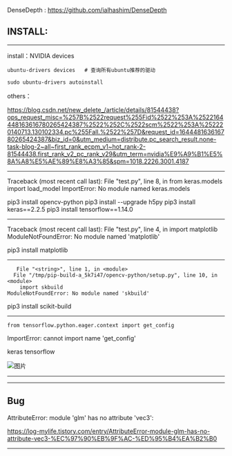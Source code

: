 DenseDepth : https://github.com/ialhashim/DenseDepth

## INSTALL:

---

install：NVIDIA devices 

```
ubuntu-drivers devices   # 查询所有ubuntu推荐的驱动

sudo ubuntu-drivers autoinstall
```

 others：
 
https://blog.csdn.net/new_delete_/article/details/81544438?ops_request_misc=%257B%2522request%255Fid%2522%253A%2522164448163616780265424387%2522%252C%2522scm%2522%253A%252220140713.130102334.pc%255Fall.%2522%257D&request_id=164448163616780265424387&biz_id=0&utm_medium=distribute.pc_search_result.none-task-blog-2~all~first_rank_ecpm_v1~hot_rank-2-81544438.first_rank_v2_pc_rank_v29&utm_term=nvidia%E9%A9%B1%E5%8A%A8%E5%AE%89%E8%A3%85&spm=1018.2226.3001.4187

--- 
Traceback (most recent call last):
  File "test.py", line 8, in <module>
    from keras.models import load_model
ImportError: No module named keras.models

 pip3 install opencv-python
 pip3 install --upgrade h5py
 pip3 install keras==2.2.5
 pip3 install tensorflow==1.14.0
 
---
 
 Traceback (most recent call last):
  File "test.py", line 4, in <module>
    import matplotlib
ModuleNotFoundError: No module named 'matplotlib'

pip3 install matplotlib
 
 ----
 
       File "<string>", line 1, in <module>
      File "/tmp/pip-build-a_5k7i47/opencv-python/setup.py", line 10, in <module>
        import skbuild
    ModuleNotFoundError: No module named 'skbuild'
    
pip3 install scikit-build

 
 ----
 
    from tensorflow.python.eager.context import get_config
ImportError: cannot import name 'get_config'
 
 keras tensorflow
 
![图片](https://user-images.githubusercontent.com/68007558/153374359-de4cf57c-34a0-4e89-bca5-c239f1725ea5.png)

 
 ----
 
 
 
 ----
## Bug

AttributeError: module 'glm' has no attribute 'vec3':

https://log-mylife.tistory.com/entry/AttributeError-module-glm-has-no-attribute-vec3-%EC%97%90%EB%9F%AC-%ED%95%B4%EA%B2%B0

--- 

